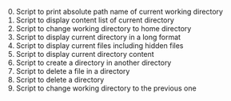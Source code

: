 0. Script to print absolute path name of current working directory
1. Script to display content list of current directory
2. Script to change working directory to home directory
3. Script to display current directory in a long format
4. Script to display current files including hidden files
5. Script to display current directory content
6. Script to create a directory in another directory
7. Script to delete a file in a directory
8. Script to delete a directory
9. Script to change working directory to the previous one
